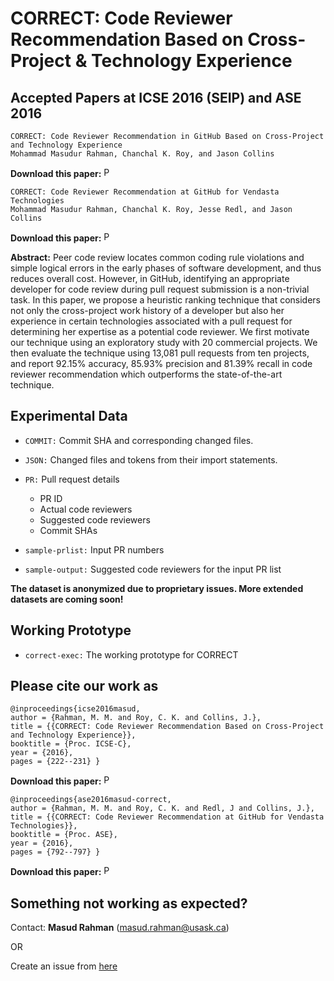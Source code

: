 # CORRECT: Code Reviewer Recommendation Based on Cross-Project & Technology Experience

Accepted Papers at ICSE 2016 (SEIP) and ASE 2016
-----------------------------------------------
```
CORRECT: Code Reviewer Recommendation in GitHub Based on Cross-Project and Technology Experience
Mohammad Masudur Rahman, Chanchal K. Roy, and Jason Collins
```
**Download this paper:**  [<img src="http://homepage.usask.ca/~masud.rahman/img/pdf.png"
     alt="PDF" heigh="16px" width="16px" />](http://homepage.usask.ca/~masud.rahman/papers/masud-ICSE2016.pdf)
```
CORRECT: Code Reviewer Recommendation at GitHub for Vendasta Technologies
Mohammad Masudur Rahman, Chanchal K. Roy, Jesse Redl, and Jason Collins
```
**Download this paper:**  [<img src="http://homepage.usask.ca/~masud.rahman/img/pdf.png"
     alt="PDF" heigh="16px" width="16px" />](http://homepage.usask.ca/~masud.rahman/papers/masud-ASE2016a-pp.pdf)

**Abstract:** Peer code review locates common coding rule violations and simple logical errors in the early phases of software development, and thus reduces overall cost. However, in GitHub, identifying an appropriate developer for code review during pull request submission is a non-trivial task. In this paper, we propose a heuristic ranking technique that considers not only the cross-project work history of a developer but also her experience in certain technologies associated with a pull request for determining her expertise as a potential code reviewer. We first motivate our technique using an exploratory study with 20 commercial projects. We then evaluate the technique using 13,081 pull requests from ten projects, and report 92.15% accuracy, 85.93% precision and 81.39% recall in code reviewer recommendation which outperforms the state-of-the-art technique.

Experimental Data
------------------------
- ```COMMIT:``` Commit SHA and corresponding changed files.
- ```JSON:``` Changed files and tokens from their import statements.
- ```PR:``` Pull request details
	- PR ID
	- Actual code reviewers
	- Suggested code reviewers
	- Commit SHAs

- ```sample-prlist:``` Input PR numbers
- ```sample-output:``` Suggested code reviewers for the input PR list

**The dataset is anonymized due to proprietary issues. More extended datasets are coming soon!**

Working Prototype
----------------------
- ```correct-exec:``` The working prototype for CORRECT


Please cite our work as
--------------------------
```
@inproceedings{icse2016masud, 
author = {Rahman, M. M. and Roy, C. K. and Collins, J.}, 
title = {{CORRECT: Code Reviewer Recommendation Based on Cross-Project and Technology Experience}}, 
booktitle = {Proc. ICSE-C}, 
year = {2016}, 
pages = {222--231} }
```
**Download this paper:**  [<img src="http://homepage.usask.ca/~masud.rahman/img/pdf.png"
     alt="PDF" heigh="16px" width="16px" />](http://homepage.usask.ca/~masud.rahman/papers/masud-ICSE2016.pdf)
```
@inproceedings{ase2016masud-correct, 
author = {Rahman, M. M. and Roy, C. K. and Redl, J and Collins, J.}, 
title = {{CORRECT: Code Reviewer Recommendation at GitHub for Vendasta Technologies}}, 
booktitle = {Proc. ASE}, 
year = {2016}, 
pages = {792--797} }
```
**Download this paper:**  [<img src="http://homepage.usask.ca/~masud.rahman/img/pdf.png"
     alt="PDF" heigh="16px" width="16px" />](http://homepage.usask.ca/~masud.rahman/papers/masud-ASE2016a-pp.pdf)

## Something not working as expected?

Contact:  **Masud Rahman**  ([masud.rahman@usask.ca](mailto:masud.rahman@usask.ca))

OR

Create an issue from  [here](https://github.com/masud-technope/CORRECT-Replication-Package-ICSE2016/issues/new)



